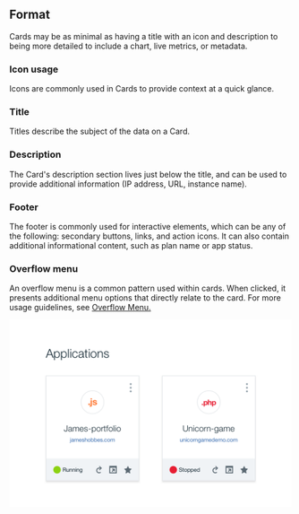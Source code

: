 ## Format
Cards may be as minimal as having a title with an icon and description to being more detailed to include a chart, live metrics, or metadata.
### Icon usage
Icons are commonly used in Cards to provide context at a quick glance.
### Title
Titles describe the subject of the data on a Card.
### Description
The Card's description section lives just below the title, and can be used to provide additional information (IP address, URL, instance name).
### Footer
The footer is commonly used for interactive elements, which can be any of the following: secondary buttons, links, and action icons. It can also contain additional informational content, such as plan name or app status.
### Overflow menu
An overflow menu is a common pattern used within cards. When clicked, it presents additional menu options that directly relate to the card. For more usage guidelines, see [Overflow Menu.](/components/overflow-menu/usage)


![cards example](images/card-usage-1.png)
